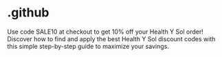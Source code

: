 # .github
Use code SALE10 at checkout to get 10% off your Health Y Sol order! Discover how to find and apply the best Health Y Sol discount codes with this simple step-by-step guide to maximize your savings.
